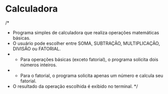 # Calculadora

/*
* Programa simples de calculadora que realiza operações matemáticas básicas.
* O usuário pode escolher entre SOMA, SUBTRAÇÃO, MULTIPLICAÇÃO, DIVISÃO ou FATORIAL.
* - Para operações básicas (exceto fatorial), o programa solicita dois números inteiros.
* - Para o fatorial, o programa solicita apenas um número e calcula seu fatorial.
* O resultado da operação escolhida é exibido no terminal.
  */